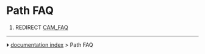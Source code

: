 # Path FAQ
1.  REDIRECT [CAM_FAQ](CAM_FAQ.md)



---
⏵ [documentation index](../README.md) > Path FAQ
